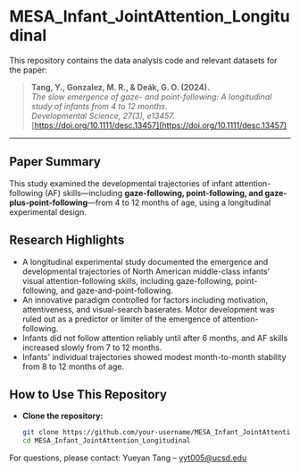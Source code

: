 
# MESA_Infant_JointAttention_Longitudinal

This repository contains the data analysis code and relevant datasets for the paper:

> **Tang, Y., Gonzalez, M. R., & Deák, G. O. (2024).**  
> *The slow emergence of gaze- and point-following: A longitudinal study of infants from 4 to 12 months.*  
> *Developmental Science, 27(3), e13457.*  
> [https://doi.org/10.1111/desc.13457](https://doi.org/10.1111/desc.13457)

---

## Paper Summary

This study examined the developmental trajectories of infant attention-following (AF) skills—including **gaze-following, point-following, and gaze-plus-point-following**—from 4 to 12 months of age, using a longitudinal experimental design.

## Research Highlights

- A longitudinal experimental study documented the emergence and developmental trajectories of North American middle-class infants' visual attention-following skills, including gaze-following, point-following, and gaze-and-point-following.
- An innovative paradigm controlled for factors including motivation, attentiveness, and visual-search baserates. Motor development was ruled out as a predictor or limiter of the emergence of attention-following.
- Infants did not follow attention reliably until after 6 months, and AF skills increased slowly from 7 to 12 months.
- Infants' individual trajectories showed modest month-to-month stability from 8 to 12 months of age.



## How to Use This Repository

- **Clone the repository:**
  ```bash
  git clone https://github.com/your-username/MESA_Infant_JointAttention_Longitudinal.git
  cd MESA_Infant_JointAttention_Longitudinal
  
For questions, please contact:
Yueyan Tang – yyt005@ucsd.edu

